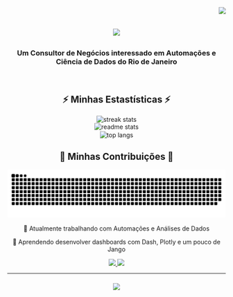 <img align="right" src="https://visitor-badge.laobi.icu/badge?page_id=luizlobao.luizlobao" />

<h1 align="center">
    <img src="https://readme-typing-svg.herokuapp.com/?font=Righteous&size=35&center=true&vCenter=true&width=500&height=70&duration=4000&lines=Olá+!+👋;+Eu+sou+Luiz+Lobão!;" />
</h1>

<h3 align="center">Um Consultor de Negócios interessado em Automações e Ciência de Dados do Rio de Janeiro</h3>

<br/>

<h2 align="center">⚡ Minhas Estastísticas ⚡</h2>
<div align=center>
  <img width=390 src="https://streak-stats.demolab.com/?user=luizlobao&count_private=true&theme=dracula&border_radius=10" alt="streak stats"/>
  <br/>
  <img width=390  src="https://github-readme-stats.vercel.app/api?username=luizlobao&count_private=true&show_icons=true&theme=dracula&rank_icon=github&border_radius=10" alt="readme stats" />
  <br/>
  <img width=390 align="center" src="https://github-readme-stats.vercel.app/api/top-langs/?username=luizlobao&hide=HTML&langs_count=8&layout=compact&theme=dracula&border_radius=10&size_weight=0.5&count_weight=0.5&exclude_repo=github-readme-stats" alt="top langs" />
</div>
<div align="center">

 <div align="center">
  <h2>🐍 Minhas Contribuições 🐍</h2>
  <img alt="snake eating my contributions" src="https://raw.githubusercontent.com/luizlobao/luizlobao/output/github-contribution-grid-snake-dark.svg?palette=github-dark" />
   
  <br/>
  
 🔭 Atualmente trabalhando com Automações e Análises de Dados
 
 🌱 Aprendendo desenvolver dashboards com Dash, Plotly e um pouco de Jango
 
 </div>
 
<div align="center"> 
  <a href="mailto:luiz@lobao.com">
    <img src="https://img.shields.io/badge/Gmail-333333?style=for-the-badge&logo=gmail&logoColor=red" />
  </a>
  <a href="https://linkedin.com/in/luizlobao" target="_blank">
    <img src="https://img.shields.io/badge/LinkedIn-0077B5?style=for-the-badge&logo=linkedin&logoColor=white" target="_blank" />
  </a>
</div>
<hr/>

<h3 align="center">
    <img src="https://readme-typing-svg.herokuapp.com/?font=Righteous&size=25&center=true&vCenter=true&width=500&height=70&duration=4000&lines=Obrigado+pela+visita+✌️;Me+envie+uma+mensagem+no+Linkedin!;Abraços+:)">
</h3>

<br/>

